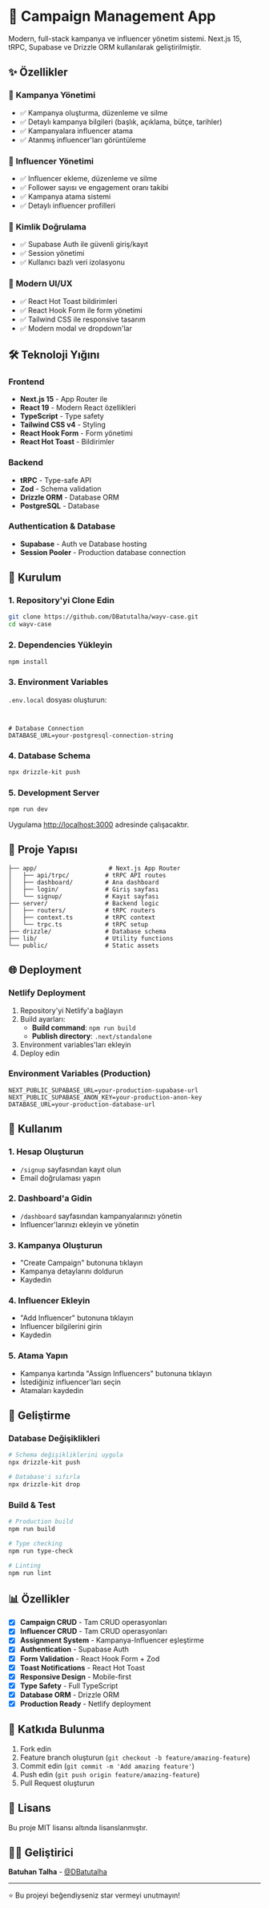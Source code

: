# 🚀 Campaign Management App

Modern, full-stack kampanya ve influencer yönetim sistemi. Next.js 15, tRPC, Supabase ve Drizzle ORM kullanılarak geliştirilmiştir.

## ✨ Özellikler

### 🎯 **Kampanya Yönetimi**

- ✅ Kampanya oluşturma, düzenleme ve silme
- ✅ Detaylı kampanya bilgileri (başlık, açıklama, bütçe, tarihler)
- ✅ Kampanyalara influencer atama
- ✅ Atanmış influencer'ları görüntüleme

### 👥 **Influencer Yönetimi**

- ✅ Influencer ekleme, düzenleme ve silme
- ✅ Follower sayısı ve engagement oranı takibi
- ✅ Kampanya atama sistemi
- ✅ Detaylı influencer profilleri

### 🔐 **Kimlik Doğrulama**

- ✅ Supabase Auth ile güvenli giriş/kayıt
- ✅ Session yönetimi
- ✅ Kullanıcı bazlı veri izolasyonu

### 🎨 **Modern UI/UX**

- ✅ React Hot Toast bildirimleri
- ✅ React Hook Form ile form yönetimi
- ✅ Tailwind CSS ile responsive tasarım
- ✅ Modern modal ve dropdown'lar

## 🛠️ Teknoloji Yığını

### **Frontend**

- **Next.js 15** - App Router ile
- **React 19** - Modern React özellikleri
- **TypeScript** - Type safety
- **Tailwind CSS v4** - Styling
- **React Hook Form** - Form yönetimi
- **React Hot Toast** - Bildirimler

### **Backend**

- **tRPC** - Type-safe API
- **Zod** - Schema validation
- **Drizzle ORM** - Database ORM
- **PostgreSQL** - Database

### **Authentication & Database**

- **Supabase** - Auth ve Database hosting
- **Session Pooler** - Production database connection

## 🚀 Kurulum

### **1. Repository'yi Clone Edin**

```bash
git clone https://github.com/DBatutalha/wayv-case.git
cd wayv-case
```

### **2. Dependencies Yükleyin**

```bash
npm install
```

### **3. Environment Variables**

`.env.local` dosyası oluşturun:

```env


# Database Connection
DATABASE_URL=your-postgresql-connection-string
```

### **4. Database Schema**

```bash
npx drizzle-kit push
```

### **5. Development Server**

```bash
npm run dev
```

Uygulama [http://localhost:3000](http://localhost:3000) adresinde çalışacaktır.

## 📁 Proje Yapısı

```
├── app/                    # Next.js App Router
│   ├── api/trpc/          # tRPC API routes
│   ├── dashboard/         # Ana dashboard
│   ├── login/             # Giriş sayfası
│   └── signup/            # Kayıt sayfası
├── server/                # Backend logic
│   ├── routers/           # tRPC routers
│   ├── context.ts         # tRPC context
│   └── trpc.ts            # tRPC setup
├── drizzle/               # Database schema
├── lib/                   # Utility functions
└── public/                # Static assets
```

## 🌐 Deployment

### **Netlify Deployment**

1. Repository'yi Netlify'a bağlayın
2. Build ayarları:
   - **Build command**: `npm run build`
   - **Publish directory**: `.next/standalone`
3. Environment variables'ları ekleyin
4. Deploy edin

### **Environment Variables (Production)**

```env
NEXT_PUBLIC_SUPABASE_URL=your-production-supabase-url
NEXT_PUBLIC_SUPABASE_ANON_KEY=your-production-anon-key
DATABASE_URL=your-production-database-url
```

## 🎯 Kullanım

### **1. Hesap Oluşturun**

- `/signup` sayfasından kayıt olun
- Email doğrulaması yapın

### **2. Dashboard'a Gidin**

- `/dashboard` sayfasından kampanyalarınızı yönetin
- Influencer'larınızı ekleyin ve yönetin

### **3. Kampanya Oluşturun**

- "Create Campaign" butonuna tıklayın
- Kampanya detaylarını doldurun
- Kaydedin

### **4. Influencer Ekleyin**

- "Add Influencer" butonuna tıklayın
- Influencer bilgilerini girin
- Kaydedin

### **5. Atama Yapın**

- Kampanya kartında "Assign Influencers" butonuna tıklayın
- İstediğiniz influencer'ları seçin
- Atamaları kaydedin

## 🔧 Geliştirme

### **Database Değişiklikleri**

```bash
# Schema değişikliklerini uygula
npx drizzle-kit push

# Database'i sıfırla
npx drizzle-kit drop
```

### **Build & Test**

```bash
# Production build
npm run build

# Type checking
npm run type-check

# Linting
npm run lint
```

## 📊 Özellikler

- [x] **Campaign CRUD** - Tam CRUD operasyonları
- [x] **Influencer CRUD** - Tam CRUD operasyonları
- [x] **Assignment System** - Kampanya-Influencer eşleştirme
- [x] **Authentication** - Supabase Auth
- [x] **Form Validation** - React Hook Form + Zod
- [x] **Toast Notifications** - React Hot Toast
- [x] **Responsive Design** - Mobile-first
- [x] **Type Safety** - Full TypeScript
- [x] **Database ORM** - Drizzle ORM
- [x] **Production Ready** - Netlify deployment

## 🤝 Katkıda Bulunma

1. Fork edin
2. Feature branch oluşturun (`git checkout -b feature/amazing-feature`)
3. Commit edin (`git commit -m 'Add amazing feature'`)
4. Push edin (`git push origin feature/amazing-feature`)
5. Pull Request oluşturun

## 📄 Lisans

Bu proje MIT lisansı altında lisanslanmıştır.

## 👨‍💻 Geliştirici

**Batuhan Talha** - [@DBatutalha](https://github.com/DBatutalha)

---

⭐ Bu projeyi beğendiyseniz star vermeyi unutmayın!
